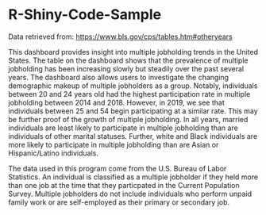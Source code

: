 # R-Shiny-Code-Sample
Data retrieved from: https://www.bls.gov/cps/tables.htm#otheryears

This dashboard provides insight into multiple jobholding trends in the United States. The table on the dashboard shows that the prevalence of multiple jobholding has been increasing slowly but steadily over the past several years. The dashboard also allows users to investigate the changing demographic makeup of multiple jobholders as a group. Notably, individuals between 20 and 24 years old had the highest participation rate in multiple jobholding between 2014 and 2018. However, in 2019, we see that individuals between 25 and 54 begin participating at a similar rate. This may be further proof of the growth of multiple jobholding. In all years, married individuals are least likely to participate in multiple jobholding than are individuals of other marital statuses. Further, white and Black individuals are more likely to participate in multiple jobholding than are Asian or Hispanic/Latino individuals. 

The data used in this program come from the U.S. Bureau of Labor Statistics. An individual is classified as a multiple jobholder if they held more than one job at the time that they particpated in the Current Population Survey. Multiple jobholders do not include individuals who perform unpaid family work or are self-employed as their primary or secondary job. 